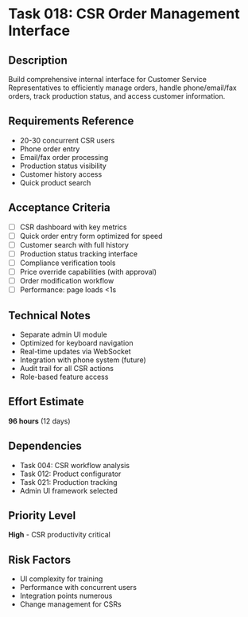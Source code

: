 # Task 018: CSR Order Management Interface

## Description
Build comprehensive internal interface for Customer Service Representatives to efficiently manage orders, handle phone/email/fax orders, track production status, and access customer information.

## Requirements Reference
- 20-30 concurrent CSR users
- Phone order entry
- Email/fax order processing
- Production status visibility
- Customer history access
- Quick product search

## Acceptance Criteria
- [ ] CSR dashboard with key metrics
- [ ] Quick order entry form optimized for speed
- [ ] Customer search with full history
- [ ] Production status tracking interface
- [ ] Compliance verification tools
- [ ] Price override capabilities (with approval)
- [ ] Order modification workflow
- [ ] Performance: page loads <1s

## Technical Notes
- Separate admin UI module
- Optimized for keyboard navigation
- Real-time updates via WebSocket
- Integration with phone system (future)
- Audit trail for all CSR actions
- Role-based feature access

## Effort Estimate
**96 hours** (12 days)

## Dependencies
- Task 004: CSR workflow analysis
- Task 012: Product configurator
- Task 021: Production tracking
- Admin UI framework selected

## Priority Level
**High** - CSR productivity critical

## Risk Factors
- UI complexity for training
- Performance with concurrent users
- Integration points numerous
- Change management for CSRs
